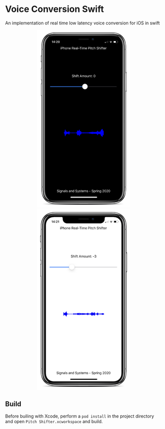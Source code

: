 # Voice Conversion Swift

An implementation of real time low latency voice conversion for iOS in swift

<p align="center">
  <img src="https://github.com/Alireza1044/voice-conversion-ios/blob/master/demo_dark.png?raw=true" width="300">
  <img src="https://github.com/Alireza1044/voice-conversion-ios/blob/master/demo_light.png?raw=true" width="300">
</p>

## Build

Before builing with Xcode, perform a `pod install` in the project directory and open `Pitch Shifter.xcworkspace` and build.
